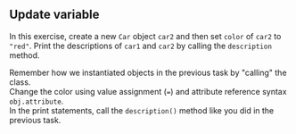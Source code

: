 ## Update variable 

In this exercise, create a new `Car` object `car2` and then set `color` 
of `car2` to `"red"`. Print the descriptions of `car1` and `car2` by calling the 
`description` method.

<div class='hint'>Remember how we instantiated objects in the previous task by 
"calling" the class.</div>
<div class='hint'>Change the color using value assignment (<code>=</code>) and 
attribute reference syntax <code>obj.attribute</code>.</div>
<div class='hint'>In the print statements, call the <code>description()</code> method
like you did in the previous task.</div>
